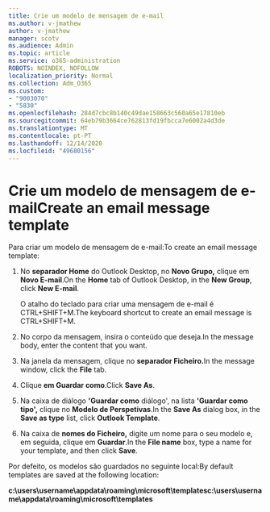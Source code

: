 ```yaml
---
title: Crie um modelo de mensagem de e-mail
ms.author: v-jmathew
author: v-jmathew
manager: scotv
ms.audience: Admin
ms.topic: article
ms.service: o365-administration
ROBOTS: NOINDEX, NOFOLLOW
localization_priority: Normal
ms.collection: Adm_O365
ms.custom:
- "9003070"
- "5830"
ms.openlocfilehash: 284d7cbc8b140c49dae158663c560a65e17810eb
ms.sourcegitcommit: 64eb79b3664ce762813fd19fbcca7e6002a4d3de
ms.translationtype: MT
ms.contentlocale: pt-PT
ms.lasthandoff: 12/14/2020
ms.locfileid: "49680156"
---
```

# <a name="create-an-email-message-template"></a><span data-ttu-id="ba9fb-102">Crie um modelo de mensagem de e-mail</span><span class="sxs-lookup"><span data-stu-id="ba9fb-102">Create an email message template</span></span>

<span data-ttu-id="ba9fb-103">Para criar um modelo de mensagem de e-mail:</span><span class="sxs-lookup"><span data-stu-id="ba9fb-103">To create an email message template:</span></span>

1. <span data-ttu-id="ba9fb-104">No **separador Home** do Outlook Desktop, no **Novo Grupo,** clique em **Novo E-mail**.</span><span class="sxs-lookup"><span data-stu-id="ba9fb-104">On the **Home** tab of Outlook Desktop, in the **New Group**, click **New E-mail**.</span></span>

    <span data-ttu-id="ba9fb-105">O atalho do teclado para criar uma mensagem de e-mail é CTRL+SHIFT+M.</span><span class="sxs-lookup"><span data-stu-id="ba9fb-105">The keyboard shortcut to create an email message is CTRL+SHIFT+M.</span></span>

2. <span data-ttu-id="ba9fb-106">No corpo da mensagem, insira o conteúdo que deseja.</span><span class="sxs-lookup"><span data-stu-id="ba9fb-106">In the message body, enter the content that you want.</span></span>
3. <span data-ttu-id="ba9fb-107">Na janela da mensagem, clique no **separador Ficheiro.**</span><span class="sxs-lookup"><span data-stu-id="ba9fb-107">In the message window, click the **File** tab.</span></span>
4. <span data-ttu-id="ba9fb-108">Clique **em Guardar como**.</span><span class="sxs-lookup"><span data-stu-id="ba9fb-108">Click **Save As**.</span></span>
5. <span data-ttu-id="ba9fb-109">Na caixa de diálogo **'Guardar como** diálogo', na lista **'Guardar como tipo',** clique no **Modelo de Perspetivas**.</span><span class="sxs-lookup"><span data-stu-id="ba9fb-109">In the **Save As** dialog box, in the **Save as type** list, click **Outlook Template**.</span></span>
6. <span data-ttu-id="ba9fb-110">Na caixa de **nomes do Ficheiro,** digite um nome para o seu modelo e, em seguida, clique em **Guardar**.</span><span class="sxs-lookup"><span data-stu-id="ba9fb-110">In the **File name** box, type a name for your template, and then click **Save**.</span></span>

<span data-ttu-id="ba9fb-111">Por defeito, os modelos são guardados no seguinte local:</span><span class="sxs-lookup"><span data-stu-id="ba9fb-111">By default templates are saved at the following location:</span></span>

<span data-ttu-id="ba9fb-112">**c:\users\username\appdata\roaming\microsoft\templates**</span><span class="sxs-lookup"><span data-stu-id="ba9fb-112">**c:\users\username\appdata\roaming\microsoft\templates**</span></span>
